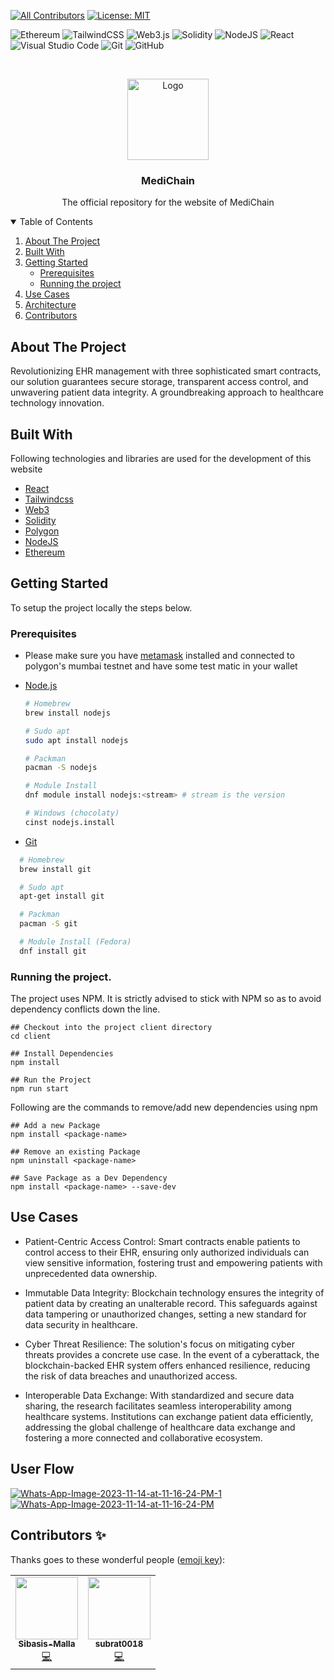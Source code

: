 <!-- ALL-CONTRIBUTORS-BADGE:START - Do not remove or modify this section -->

[![All Contributors](https://img.shields.io/badge/all_contributors-2-orange.svg?style=flat-square)](#contributors-)
[![License: MIT](https://img.shields.io/badge/License-MIT-yellow.svg)](https://opensource.org/licenses/MIT)

<!-- ALL-CONTRIBUTORS-BADGE:END -->

<!-- Other badges-->

![Ethereum](https://img.shields.io/badge/Ethereum-3C3C3D?style=for-the-badge&logo=Ethereum&logoColor=white)
![TailwindCSS](https://img.shields.io/badge/tailwindcss-%2338B2AC.svg?style=for-the-badge&logo=tailwind-css&logoColor=white)
![Web3.js](https://img.shields.io/badge/web3.js-F16822?style=for-the-badge&logo=web3.js&logoColor=white)
![Solidity](https://img.shields.io/badge/Solidity-%23363636.svg?style=for-the-badge&logo=solidity&logoColor=white)
![NodeJS](https://img.shields.io/badge/node.js-6DA55F?style=for-the-badge&logo=node.js&logoColor=white)
![React](https://img.shields.io/badge/react-%2320232a.svg?style=for-the-badge&logo=react&logoColor=%2361DAFB)
![Visual Studio Code](https://img.shields.io/badge/Visual%20Studio%20Code-0078d7.svg?style=for-the-badge&logo=visual-studio-code&logoColor=white)
![Git](https://img.shields.io/badge/git-%23F05033.svg?style=for-the-badge&logo=git&logoColor=white)
![GitHub](https://img.shields.io/badge/github-%23121011.svg?style=for-the-badge&logo=github&logoColor=white)

<!-- Other badges-->

<br />
<p align="center">
  <a href="https://github.com/subrat0018/Enabling-Secure-Access-Control-of-Electronic-Health-Records-through-Smart-Contracts">
    <img src="https://flowbite.com/docs/images/logo.svg" alt="Logo" width="130">
  </a>

  <h3 align="center">MediChain</h3>

  <p align="center">
    The official repository for the website of MediChain
    <br />
  </p>
</p>

<!-- TABLE OF CONTENTS -->
<details open="open">
  <summary>Table of Contents</summary>
  <ol>
    <li>
      <a href="#about-the-project">About The Project</a>
      <ul>
      </ul>
        <li><a href="#built-with">Built With</a></li>
    </li>
    <li>
      <a href="#getting-started">Getting Started</a>
      <ul>
        <li><a href="#prerequisites">Prerequisites</a></li>
        <li><a href="#running-the-project">Running the project</a></li>
      </ul>
    </li>
    <li><a href="#use-cases">Use Cases</a></li>
    <li><a href="#user-flow">Architecture</a></li>
    <li><a href="#contributors">Contributors</a></li>
  </ol>
</details>

## About The Project

Revolutionizing EHR management with three sophisticated smart contracts, our solution guarantees secure storage, transparent access control, and unwavering patient data integrity. A groundbreaking approach to healthcare technology innovation.

## Built With

Following technologies and libraries are used for the development of this website

- [React](https://reactjs.org/)
- [Tailwindcss](https://tailwindcss.com/)
- [Web3](https://ethereum.org/en/)
- [Solidity](https://soliditylang.org/)
- [Polygon](https://polygon.technology/)
- [NodeJS](https://nodejs.org/en)
- [Ethereum](https://ethereum.org/en/)

## Getting Started

To setup the project locally the steps below.

### Prerequisites

- Please make sure you have [metamask](https://metamask.io/) installed and connected to polygon's mumbai testnet and have some test matic in your wallet

- [Node.js](https://nodejs.org/en/download/)

  ```sh
  # Homebrew
  brew install nodejs

  # Sudo apt
  sudo apt install nodejs

  # Packman
  pacman -S nodejs

  # Module Install
  dnf module install nodejs:<stream> # stream is the version

  # Windows (chocolaty)
  cinst nodejs.install

  ```

- [Git](https://git-scm.com/downloads)

```sh
  # Homebrew
  brew install git

  # Sudo apt
  apt-get install git

  # Packman
  pacman -S git

  # Module Install (Fedora)
  dnf install git

```

### Running the project.

The project uses NPM. It is strictly advised to stick with NPM so as to avoid dependency conflicts down the line.

```
## Checkout into the project client directory
cd client

## Install Dependencies
npm install

## Run the Project
npm run start

```

Following are the commands to remove/add new dependencies using npm

```
## Add a new Package
npm install <package-name>

## Remove an existing Package
npm uninstall <package-name>

## Save Package as a Dev Dependency
npm install <package-name> --save-dev
```

## Use Cases
- Patient-Centric Access Control: Smart contracts enable patients to control access to their EHR, ensuring only authorized individuals can view sensitive information, fostering trust and empowering patients with unprecedented data ownership.

- Immutable Data Integrity: Blockchain technology ensures the integrity of patient data by creating an unalterable record. This safeguards against data tampering or unauthorized changes, setting a new standard for data security in healthcare.

- Cyber Threat Resilience: The solution's focus on mitigating cyber threats provides a concrete use case. In the event of a cyberattack, the blockchain-backed EHR system offers enhanced resilience, reducing the risk of data breaches and unauthorized access.

- Interoperable Data Exchange: With standardized and secure data sharing, the research facilitates seamless interoperability among healthcare systems. Institutions can exchange patient data efficiently, addressing the global challenge of healthcare data exchange and fostering a more connected and collaborative ecosystem.

## User Flow

<a href="https://ibb.co/zNwQFVz"><img src="https://i.ibb.co/3kH4vmn/Whats-App-Image-2023-11-14-at-11-16-24-PM-1.jpg" alt="Whats-App-Image-2023-11-14-at-11-16-24-PM-1" border="0" /></a>
<a href="https://ibb.co/fM410xJ"><img src="https://i.ibb.co/F6gx7Dp/Whats-App-Image-2023-11-14-at-11-16-24-PM.jpg" alt="Whats-App-Image-2023-11-14-at-11-16-24-PM" border="0" /></a>

## Contributors ✨

Thanks goes to these wonderful people ([emoji key](https://allcontributors.org/docs/en/emoji-key)):

<!-- ALL-CONTRIBUTORS-LIST:START - Do not remove or modify this section -->
<!-- prettier-ignore-start -->
<!-- markdownlint-disable -->
<table>
  <tr>
    <td align="center"><a href="https://github.com/Sibasis-Malla"><img src="https://avatars.githubusercontent.com/u/72388732?v=4?s=100" width="100px;" alt=""/><br /><sub><b>Sibasis-Malla</b></sub></a><br /><a href="https://github.com/sambit-sankalp/project-grid/commits?author=Sibasis-Malla" title="Code">💻</a></td>
    <td align="center"><a href="https://github.com/subrat0018"><img src="https://avatars.githubusercontent.com/u/89215102?v=4" width="100px;" alt=""/><br /><sub><b>subrat0018</b></sub></a><br /><a href="https://github.com/sambit-sankalp/project-grid/commits?author=subrat0018" title="Code">💻</a></td>
  </tr>
</table>

<!-- markdownlint-restore -->
<!-- prettier-ignore-end -->

<!-- ALL-CONTRIBUTORS-LIST:END -->